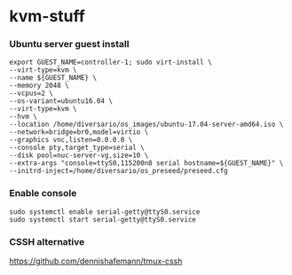 # kvm-stuff

### Ubuntu server guest install

```shell
export GUEST_NAME=controller-1; sudo virt-install \
--virt-type=kvm \
--name ${GUEST_NAME} \
--memory 2048 \
--vcpus=2 \
--os-variant=ubuntu16.04 \
--virt-type=kvm \
--hvm \
--location /home/diversario/os_images/ubuntu-17.04-server-amd64.iso \
--network=bridge=br0,model=virtio \
--graphics vnc,listen=0.0.0.0 \
--console pty,target_type=serial \
--disk pool=nuc-server-vg,size=10 \
--extra-args "console=ttyS0,115200n8 serial hostname=${GUEST_NAME}" \
--initrd-inject=/home/diversario/os_preseed/preseed.cfg
```

### Enable console

```shell
sudo systemctl enable serial-getty@ttyS0.service
sudo systemctl start serial-getty@ttyS0.service
```

### CSSH alternative
https://github.com/dennishafemann/tmux-cssh

